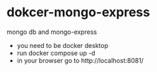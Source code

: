 # dokcer-mongo-express
mongo db and mongo-express

* you need to be docker desktop
* run docker compose up -d
* in your browser go to http://localhost:8081/

